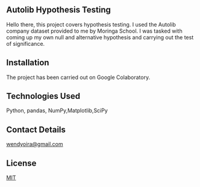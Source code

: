 ## Autolib Hypothesis Testing

Hello there, this project covers hypothesis testing. I used the Autolib company dataset provided to me by Moringa School. 
I was tasked with coming up my own null and alternative hypothesis and carrying out the test of significance.

## Installation

The project has been carried out on Google Colaboratory.

## Technologies Used

Python, pandas, NumPy,Matplotlib,SciPy

## Contact Details

wendyoira@gmail.com

## License
[MIT](https://choosealicense.com/licenses/mit/)
